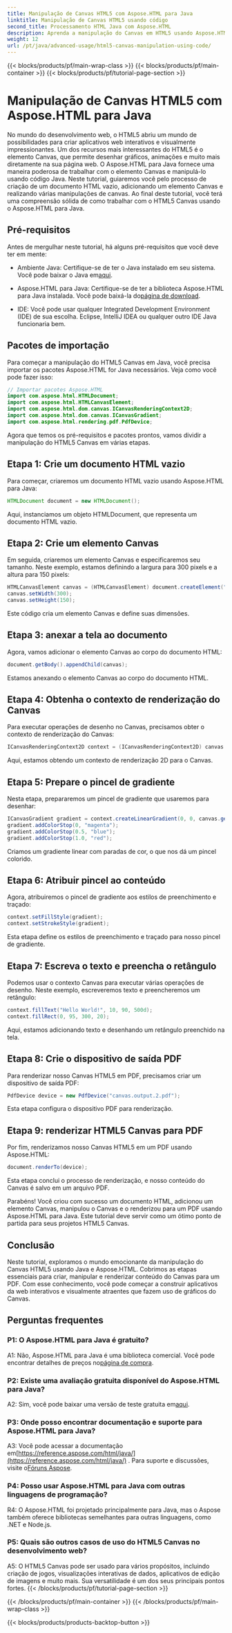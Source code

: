 ```yaml
---
title: Manipulação de Canvas HTML5 com Aspose.HTML para Java
linktitle: Manipulação de Canvas HTML5 usando código
second_title: Processamento HTML Java com Aspose.HTML
description: Aprenda a manipulação do Canvas em HTML5 usando Aspose.HTML para Java. Crie gráficos interativos com orientação passo a passo.
weight: 12
url: /pt/java/advanced-usage/html5-canvas-manipulation-using-code/
---
```


{{< blocks/products/pf/main-wrap-class >}}
{{< blocks/products/pf/main-container >}}
{{< blocks/products/pf/tutorial-page-section >}}

# Manipulação de Canvas HTML5 com Aspose.HTML para Java

No mundo do desenvolvimento web, o HTML5 abriu um mundo de possibilidades para criar aplicativos web interativos e visualmente impressionantes. Um dos recursos mais interessantes do HTML5 é o elemento Canvas, que permite desenhar gráficos, animações e muito mais diretamente na sua página web. O Aspose.HTML para Java fornece uma maneira poderosa de trabalhar com o elemento Canvas e manipulá-lo usando código Java. Neste tutorial, guiaremos você pelo processo de criação de um documento HTML vazio, adicionando um elemento Canvas e realizando várias manipulações de canvas. Ao final deste tutorial, você terá uma compreensão sólida de como trabalhar com o HTML5 Canvas usando o Aspose.HTML para Java.

## Pré-requisitos

Antes de mergulhar neste tutorial, há alguns pré-requisitos que você deve ter em mente:

-  Ambiente Java: Certifique-se de ter o Java instalado em seu sistema. Você pode baixar o Java em[aqui](https://www.java.com/download/).

-  Aspose.HTML para Java: Certifique-se de ter a biblioteca Aspose.HTML para Java instalada. Você pode baixá-la do[página de download](https://releases.aspose.com/html/java/).

- IDE: Você pode usar qualquer Integrated Development Environment (IDE) de sua escolha. Eclipse, IntelliJ IDEA ou qualquer outro IDE Java funcionaria bem.

## Pacotes de importação

Para começar a manipulação do HTML5 Canvas em Java, você precisa importar os pacotes Aspose.HTML for Java necessários. Veja como você pode fazer isso:

```java
// Importar pacotes Aspose.HTML
import com.aspose.html.HTMLDocument;
import com.aspose.html.HTMLCanvasElement;
import com.aspose.html.dom.canvas.ICanvasRenderingContext2D;
import com.aspose.html.dom.canvas.ICanvasGradient;
import com.aspose.html.rendering.pdf.PdfDevice;
```

Agora que temos os pré-requisitos e pacotes prontos, vamos dividir a manipulação do HTML5 Canvas em várias etapas.

## Etapa 1: Crie um documento HTML vazio

Para começar, criaremos um documento HTML vazio usando Aspose.HTML para Java:

```java
HTMLDocument document = new HTMLDocument();
```

Aqui, instanciamos um objeto HTMLDocument, que representa um documento HTML vazio.

## Etapa 2: Crie um elemento Canvas

Em seguida, criaremos um elemento Canvas e especificaremos seu tamanho. Neste exemplo, estamos definindo a largura para 300 pixels e a altura para 150 pixels:

```java
HTMLCanvasElement canvas = (HTMLCanvasElement) document.createElement("canvas");
canvas.setWidth(300);
canvas.setHeight(150);
```

Este código cria um elemento Canvas e define suas dimensões.

## Etapa 3: anexar a tela ao documento

Agora, vamos adicionar o elemento Canvas ao corpo do documento HTML:

```java
document.getBody().appendChild(canvas);
```

Estamos anexando o elemento Canvas ao corpo do documento HTML.

## Etapa 4: Obtenha o contexto de renderização do Canvas

Para executar operações de desenho no Canvas, precisamos obter o contexto de renderização do Canvas:

```java
ICanvasRenderingContext2D context = (ICanvasRenderingContext2D) canvas.getContext("2d");
```

Aqui, estamos obtendo um contexto de renderização 2D para o Canvas.

## Etapa 5: Prepare o pincel de gradiente

Nesta etapa, prepararemos um pincel de gradiente que usaremos para desenhar:

```java
ICanvasGradient gradient = context.createLinearGradient(0, 0, canvas.getWidth(), 0);
gradient.addColorStop(0, "magenta");
gradient.addColorStop(0.5, "blue");
gradient.addColorStop(1.0, "red");
```

Criamos um gradiente linear com paradas de cor, o que nos dá um pincel colorido.

## Etapa 6: Atribuir pincel ao conteúdo

Agora, atribuiremos o pincel de gradiente aos estilos de preenchimento e traçado:

```java
context.setFillStyle(gradient);
context.setStrokeStyle(gradient);
```

Esta etapa define os estilos de preenchimento e traçado para nosso pincel de gradiente.

## Etapa 7: Escreva o texto e preencha o retângulo

Podemos usar o contexto Canvas para executar várias operações de desenho. Neste exemplo, escreveremos texto e preencheremos um retângulo:

```java
context.fillText("Hello World!", 10, 90, 500d);
context.fillRect(0, 95, 300, 20);
```

Aqui, estamos adicionando texto e desenhando um retângulo preenchido na tela.

## Etapa 8: Crie o dispositivo de saída PDF

Para renderizar nosso Canvas HTML5 em PDF, precisamos criar um dispositivo de saída PDF:

```java
PdfDevice device = new PdfDevice("canvas.output.2.pdf");
```

Esta etapa configura o dispositivo PDF para renderização.

## Etapa 9: renderizar HTML5 Canvas para PDF

Por fim, renderizamos nosso Canvas HTML5 em um PDF usando Aspose.HTML:

```java
document.renderTo(device);
```

Esta etapa conclui o processo de renderização, e nosso conteúdo do Canvas é salvo em um arquivo PDF.

Parabéns! Você criou com sucesso um documento HTML, adicionou um elemento Canvas, manipulou o Canvas e o renderizou para um PDF usando Aspose.HTML para Java. Este tutorial deve servir como um ótimo ponto de partida para seus projetos HTML5 Canvas.

## Conclusão

Neste tutorial, exploramos o mundo emocionante da manipulação do Canvas HTML5 usando Java e Aspose.HTML. Cobrimos as etapas essenciais para criar, manipular e renderizar conteúdo do Canvas para um PDF. Com esse conhecimento, você pode começar a construir aplicativos da web interativos e visualmente atraentes que fazem uso de gráficos do Canvas.

## Perguntas frequentes

### P1: O Aspose.HTML para Java é gratuito?

 A1: Não, Aspose.HTML para Java é uma biblioteca comercial. Você pode encontrar detalhes de preços no[página de compra](https://purchase.aspose.com/buy).

### P2: Existe uma avaliação gratuita disponível do Aspose.HTML para Java?

 A2: Sim, você pode baixar uma versão de teste gratuita em[aqui](https://releases.aspose.com/).

### P3: Onde posso encontrar documentação e suporte para Aspose.HTML para Java?

 A3: Você pode acessar a documentação em[https://reference.aspose.com/html/java/](https://reference.aspose.com/html/java/) . Para suporte e discussões, visite o[Fóruns Aspose](https://forum.aspose.com/).

### P4: Posso usar Aspose.HTML para Java com outras linguagens de programação?

R4: O Aspose.HTML foi projetado principalmente para Java, mas o Aspose também oferece bibliotecas semelhantes para outras linguagens, como .NET e Node.js.

### P5: Quais são outros casos de uso do HTML5 Canvas no desenvolvimento web?

A5: O HTML5 Canvas pode ser usado para vários propósitos, incluindo criação de jogos, visualizações interativas de dados, aplicativos de edição de imagens e muito mais. Sua versatilidade é um dos seus principais pontos fortes.
{{< /blocks/products/pf/tutorial-page-section >}}

{{< /blocks/products/pf/main-container >}}
{{< /blocks/products/pf/main-wrap-class >}}

{{< blocks/products/products-backtop-button >}}
